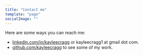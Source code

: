 ```yaml
---
title: "Contact me"
template: "page"
socialImage: ""
---
```


Here are some ways you can reach me:

- <a href="https://www.linkedin.com/in/kayleecragg">linkedin.com/in/kayleecragg</a> or kayleecragg1 at gmail dot com.
- <a href="https://www.github.com/kayleecragg">github.com/kayleecragg</a> to see some of my work.
